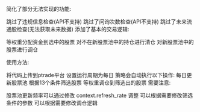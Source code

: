 简化了部分无法实现的功能:

跳过了违规信息检查(API不支持)
跳过了问询次数检查(API不支持)
跳过了未来流通股检查(无法获取未来数据)
添加了基本的交易逻辑:

等权重分配资金到选中的股票
对不在新股票池中的持仓进行清仓
对新股票池中的股票进行调仓

使用方法:


将代码上传到ptrade平台
设置运行周期为每日
策略会自动执行以下操作:
每日更新股票池
根据13个条件筛选股票
等权重调仓到筛选出的股票
需要注意:

股票池更新频率可以通过修改 context.refresh_rate 调整
可以根据需要修改筛选条件的参数
可以根据需要修改调仓逻辑
